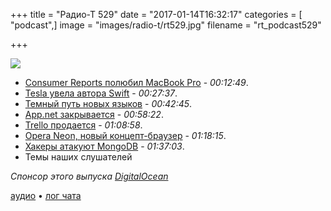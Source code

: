 +++
title = "Радио-Т 529"
date = "2017-01-14T16:32:17"
categories = [ "podcast",]
image = "images/radio-t/rt529.jpg"
filename = "rt_podcast529"

+++

![](https://radio-t.com/images/radio-t/rt529.jpg)

- [Consumer Reports полюбил MacBook Pro](http://thenextweb.com/apple/2017/01/13/consumer-reports-shifted-stance-macbook-pro-software-fix/) - *00:12:49*.
- [Tesla увела автора Swift](https://techcrunch.com/2017/01/10/tesla-hires-apples-creator-of-swift-as-new-vp-of-autopilot-software/) - *00:27:37*.
- [Темный путь новых языков](http://blog.cleancoder.com/uncle-bob/2017/01/11/TheDarkPath.html) - *00:42:45*.
- [App.net закрывается](http://venturebeat.com/2017/01/12/app-net-shutting-down-twitter-like-social-platform-on-march-14-open-sources-code/) - *00:58:22*.
- [Trello продается](http://blog.trello.com/trello-atlassian) - *01:08:58*.
- [Opera Neon, новый концепт-браузер](http://www.opera.com/blogs/russia/2017/01/poznakomtes-s-opera-neon-nashim-novym-koncept-brauzerom/) - *01:18:15*.
- [Хакеры атакуют MongoDB](https://habrahabr.ru/company/pt/blog/319186/) - *01:37:03*.
- Темы наших слушателей

_Спонсор этого выпуска [DigitalOcean](https://do.co/radiot)_

[аудио](https://cdn.radio-t.com/rt_podcast529.mp3) • [лог чата](http://chat.radio-t.com/logs/radio-t-529.html)
<audio src="https://cdn.radio-t.com/rt_podcast529.mp3" preload="none"></audio>
